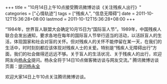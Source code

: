 +++
title = "10月14日上午10点接受腾讯微博访谈《关注残疾人出行》"
categories = ["心情轨迹"]
tags = ["残疾人", "信息无障碍"]
date = 2011-10-12T15:36:28+08:00
lastmod = 2011-10-12T15:36:28+08:00
+++



“1984年，世界盲人联盟大会确定10月15日为“国际盲人节”。1989年，中国残疾人联合会发出通知，要求各地在每年的国际盲人节举行适当的活动，以活跃盲人的生活，体现国家和社会对盲的关怀。但对残疾人的关怀不能停留在某一天，在我们的生活中，时时刻刻都应该体现对残疾人士的关爱。特别是“残疾人无障碍出行”方面，我们的社会做得还远远不够。关于盲人的生活状况、关于残疾人的出行，欢迎网友向<a href="http://t.qq.com/qt1982" target="_blank">杨永全</a>提问。杨永全将于14日10点做客微访谈与网友交流。”
腾讯微博访谈页面：<a href="http://t.qq.com/k/%25E6%258F%2590%25E9%2597%25AE%25E6%259D%25A8%25E6%25B0%25B8%25E5%2585%25A8" target="_blank">提问杨永全</a>

欢迎大家14日上午10点关注腾讯微博访谈。